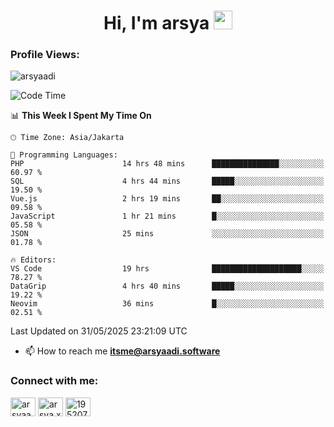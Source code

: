<h1 align="center">Hi, I'm arsya 
  <img src="https://media.giphy.com/media/hvRJCLFzcasrR4ia7z/giphy.gif" width="30px"/>
</h1>

<p align="left"> <h3>Profile Views:</h3> <img src="https://komarev.com/ghpvc/?username=arsyaadi&label=Profile%20views&color=0e75b6&style=flat" alt="arsyaadi" /> </p>

<!--START_SECTION:waka-->
![Code Time](http://img.shields.io/badge/Code%20Time-4%2C073%20hrs%2039%20mins-blue)

📊 **This Week I Spent My Time On** 

```text
🕑︎ Time Zone: Asia/Jakarta

💬 Programming Languages: 
PHP                      14 hrs 48 mins      ███████████████░░░░░░░░░░   60.97 % 
SQL                      4 hrs 44 mins       █████░░░░░░░░░░░░░░░░░░░░   19.50 % 
Vue.js                   2 hrs 19 mins       ██░░░░░░░░░░░░░░░░░░░░░░░   09.58 % 
JavaScript               1 hr 21 mins        █░░░░░░░░░░░░░░░░░░░░░░░░   05.58 % 
JSON                     25 mins             ░░░░░░░░░░░░░░░░░░░░░░░░░   01.78 % 

🔥 Editors: 
VS Code                  19 hrs              ████████████████████░░░░░   78.27 % 
DataGrip                 4 hrs 40 mins       █████░░░░░░░░░░░░░░░░░░░░   19.22 % 
Neovim                   36 mins             █░░░░░░░░░░░░░░░░░░░░░░░░   02.51 % 
```


 Last Updated on 31/05/2025 23:21:09 UTC
<!--END_SECTION:waka-->

- 📫 How to reach me **itsme@arsyaadi.software**


<h3 align="left">Connect with me:</h3>
<p align="left">
<a href="https://linkedin.com/in/arsyaadi" target="blank"><img align="center" src="https://raw.githubusercontent.com/rahuldkjain/github-profile-readme-generator/master/src/images/icons/Social/linked-in-alt.svg" alt="arsyaadi" height="30" width="40" /></a>
<a href="https://fb.com/arsya.xkz" target="blank"><img align="center" src="https://raw.githubusercontent.com/rahuldkjain/github-profile-readme-generator/master/src/images/icons/Social/facebook.svg" alt="arsya.xkz" height="30" width="40" /></a>
<a href="https://stackoverflow.com/users/19520749" target="blank"><img align="center" src="https://raw.githubusercontent.com/rahuldkjain/github-profile-readme-generator/master/src/images/icons/Social/stack-overflow.svg" alt="19520749" height="30" width="40" /></a>
</p>
